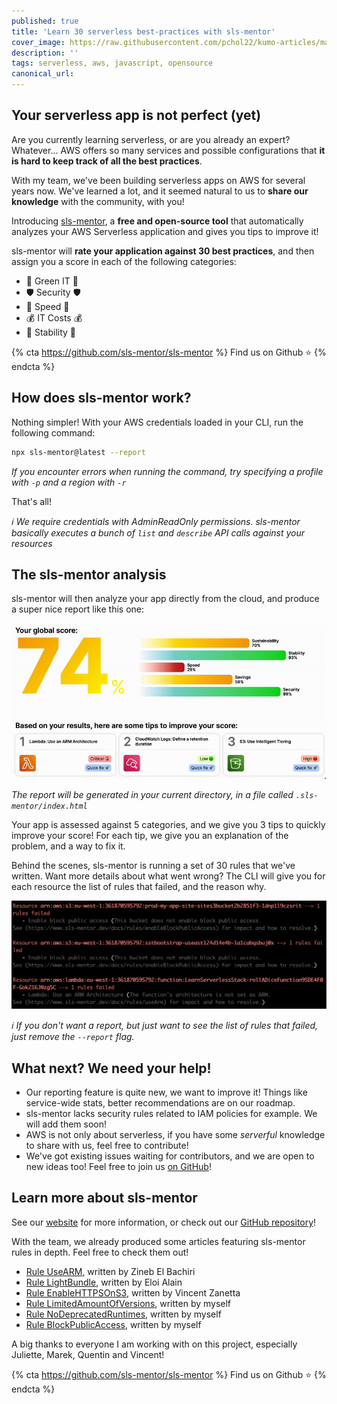 ```yaml
---
published: true
title: 'Learn 30 serverless best-practices with sls-mentor'
cover_image: https://raw.githubusercontent.com/pchol22/kumo-articles/master/blog-posts/sls-mentor/reporting/assets/cover-image.png
description: ''
tags: serverless, aws, javascript, opensource
canonical_url:
---
```


## Your serverless app is not perfect (yet)

Are you currently learning serverless, or are you already an expert? Whatever... AWS offers so many services and possible configurations that **it is hard to keep track of all the best practices**.

With my team, we've been building serverless apps on AWS for several years now. We've learned a lot, and it seemed natural to us to **share our knowledge** with the community, with you!

Introducing [sls-mentor][website], a **free and open-source tool** that automatically analyzes your AWS Serverless application and gives you tips to improve it!

sls-mentor will **rate your application against 30 best practices**, and then assign you a score in each of the following categories:

- 🌳 Green IT 🌳
- 🛡 Security 🛡
- 🚀 Speed 🚀
- 💰 IT Costs 💰
- 💪 Stability 💪

{% cta https://github.com/sls-mentor/sls-mentor %} Find us on Github ⭐️ {% endcta %}

## How does sls-mentor work?

Nothing simpler! With your AWS credentials loaded in your CLI, run the following command:

```bash
npx sls-mentor@latest --report
```

_If you encounter errors when running the command, try specifying a profile with `-p` and a region with `-r`_

That's all!

_ℹ️ We require credentials with AdminReadOnly permissions. sls-mentor basically executes a bunch of `list` and `describe` API calls against your resources_

## The sls-mentor analysis

sls-mentor will then analyze your app directly from the cloud, and produce a super nice report like this one:

![sls-mentor report](./assets/sls-mentor.gif 'sls-mentor report')

_The report will be generated in your current directory, in a file called `.sls-mentor/index.html`_

Your app is assessed against 5 categories, and we give you 3 tips to quickly improve your score! For each tip, we give you an explanation of the problem, and a way to fix it.

Behind the scenes, sls-mentor is running a set of 30 rules that we've written. Want more details about what went wrong? The CLI will give you for each resource the list of rules that failed, and the reason why.

![sls-mentor CLI](./assets/detailed.png 'sls-mentor CLI')

_ℹ️ If you don't want a report, but just want to see the list of rules that failed, just remove the `--report` flag._

## What next? We need your help!

- Our reporting feature is quite new, we want to improve it! Things like service-wide stats, better recommendations are on our roadmap.
- sls-mentor lacks security rules related to IAM policies for example. We will add them soon!
- AWS is not only about serverless, if you have some _serverful_ knowledge to share with us, feel free to contribute!
- We've got existing issues waiting for contributors, and we are open to new ideas too! Feel free to join us [on GitHub][github]!

## Learn more about sls-mentor

See our [website][website] for more information, or check out our [GitHub repository][github]!

With the team, we already produced some articles featuring sls-mentor rules in depth. Feel free to check them out!

- [Rule UseARM][article-arm64], written by Zineb El Bachiri
- [Rule LightBundle][article-bundle-size], written by Eloi Alain
- [Rule EnableHTTPSOnS3][article-s3-https], written by Vincent Zanetta
- [Rule LimitedAmountOfVersions][article-versions], written by myself
- [Rule NoDeprecatedRuntimes][article-runtimes], written by myself
- [Rule BlockPublicAccess][article-block-public-access], written by myself

A big thanks to everyone I am working with on this project, especially Juliette, Marek, Quentin and Vincent!

{% cta https://github.com/sls-mentor/sls-mentor %} Find us on Github ⭐️ {% endcta %}

[article-versions]: https://dev.to/kumo/aws-lambda-versions-time-to-clean-up-guardian-is-watching-over-you-jkd
[article-bundle-size]: https://dev.to/kumo/aws-lambda-101-shave-that-bundle-down-48c7
[article-arm64]: https://dev.to/kumo/that-one-aws-lambda-hidden-configuration-that-will-make-you-a-hero-guardian-is-watching-over-you-5gi7
[article-s3-https]: https://dev.to/kumo/enable-https-only-on-your-s3-buckets-36eg
[article-runtimes]: https://dev.to/kumo/easily-find-deprecated-runtimes-on-your-lambda-functions-25b8
[article-block-public-access]: https://dev.to/kumo/block-public-access-on-all-your-s3-buckets-easily-o7b
[website]: https://sls-mentor.dev
[github]: https://github.com/sls-mentor/sls-mentor
